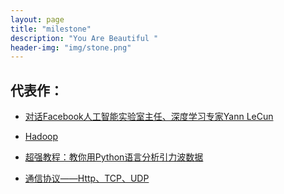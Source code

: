 ```yaml
---
layout: page
title: "milestone"
description: "You Are Beautiful "
header-img: "img/stone.png"
---
```



代表作：
--------------


- [对话Facebook人工智能实验室主任、深度学习专家Yann LeCun](http://www.infoq.com/cn/articles/interview-yann-lecun/)

- [Hadoop](https://www.zhihu.com/topic/19563390)

- [超强教程：教你用Python语言分析引力波数据](http://www.ithome.com/html/it/206349.htm)

- [通信协议——Http、TCP、UDP ](http://www.cnblogs.com/xhwy/archive/2012/03/03/2378293.html)







